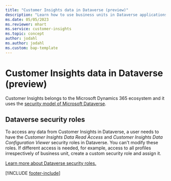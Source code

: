 ```yaml
---
title: "Customer Insights data in Dataverse (preview)"
description: "Learn how to use business units in Dataverse applications to separate data."
ms.date: 05/05/2023
ms.reviewer: mhart
ms.service: customer-insights
ms.topic: concept
author: jodahl
ms.author: jodahl
ms.custom: bap-template
---
```


# Customer Insights data in Dataverse (preview)

Customer Insights belongs to the Microsoft Dynamics 365 ecosystem and it uses the [security model of Microsoft Dataverse](/power-platform/admin/wp-security-cds).

## Dataverse security roles

To access any data from Customer Insights in Dataverse, a user needs to have the *Customer Insights Data Read Access* and *Customer Insights Data Configuration Viewer* security roles in Dataverse. You can't modify these roles. If different access is needed, for example, access to all profiles irrespectively of business unit, create a custom security role and assign it.

[Learn more about Dataverse security roles.](/power-platform/admin/database-security)

[!INCLUDE [footer-include](includes/footer-banner.md)]
